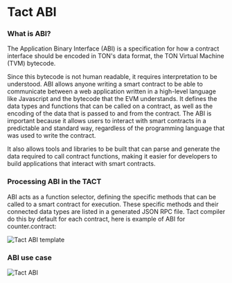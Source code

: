 # Tact ABI 

### What is ABI?
The Application Binary Interface (ABI) is a specification for how a contract interface should be encoded in TON's data format, the TON Virtual Machine (TVM) bytecode. 

Since this bytecode is not human readable, it requires interpretation to be understood. ABI allows anyone writing a smart contract to be able to communicate between a web application written in a high-level language like Javascript and the bytecode that the EVM understands. It defines the data types and functions that can be called on a contract, as well as the encoding of the data that is passed to and from the contract. The ABI is important because it allows users to interact with smart contracts in a predictable and standard way, regardless of the programming language that was used to write the contract. 

It also allows tools and libraries to be built that can parse and generate the data required to call contract functions, making it easier for developers to build applications that interact with smart contracts.

### Processing ABI in the TACT
ABI acts as a function selector, defining the specific methods that can be called to a smart contract for execution. These specific methods and their connected data types are listed in a generated JSON RPC file. Tact compiler do this by default for each contract, here is example of ABI for counter.contract:

![Tact ABI template](/img/docs/tact-abi-example.png?raw=true)

### ABI use case

![Tact ABI](/img/docs/tact-abi.png?raw=true)

